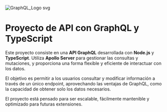 ![GraphQL_Logo svg](https://github.com/user-attachments/assets/b245ca74-0bd1-44c9-9f45-b0ad9c2ae231)
# Proyecto de API con GraphQL y TypeScript

Este proyecto consiste en una **API GraphQL** desarrollada con **Node.js** y **TypeScript**. Utiliza **Apollo Server** para gestionar las consultas y mutaciones, y proporciona una forma flexible y eficiente de interactuar con los datos.

El objetivo es permitir a los usuarios consultar y modificar información a través de un único endpoint, aprovechando las ventajas de GraphQL, como la capacidad de obtener solo los datos necesarios.

El proyecto está pensado para ser escalable, fácilmente mantenible y optimizado para futuras extensiones.

